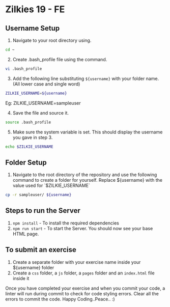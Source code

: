 # Zilkies 19 - FE

## Username Setup

1. Navigate to your root directory using.
```sh
cd ~
```
2. Create .bash_profile file using the command.
```sh
vi .bash_profile
```
3. Add the following line substituting `${username}` with your folder name. (All lower case and single word)
```sh
ZILKIE_USERNAME=${username}
```
Eg: ZILKIE_USERNAME=sampleuser

4. Save the file and source it.
```sh
source .bash_profile
```
5. Make sure the system variable is set. This should display the username you gave in step  3.
```sh
echo $ZILKIE_USERNAME
```

## Folder Setup
1. Navigate to the root directory of the repository and use the following command to create a folder for yourself. Replace ${username} with the value used for `$ZILKIE_USERNAME`
```sh
cp -r sampleuser/ ${username} 
```

## Steps to run the Server
1. `npm install` - To install the required dependencies
2. `npm run start` - To start the Server. You should now see your base HTML page.

## To submit an exercise
1. Create a separate folder with your exercise name inside your ${username} folder
2. Create a `css` folder, a `js` folder, a `pages` folder and an `index.html` file inside it

Once you have completed your exercise and when you commit your code, a linter will run during commit to check for code styling errors. Clear all the errors to commit the code. Happy Coding..Peace.. :)
